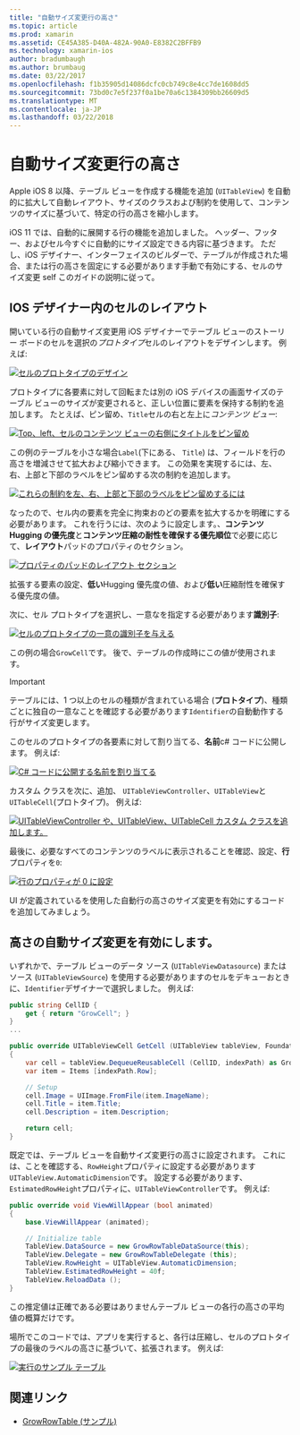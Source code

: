 ```yaml
---
title: "自動サイズ変更行の高さ"
ms.topic: article
ms.prod: xamarin
ms.assetid: CE45A385-D40A-482A-90A0-E8382C2BFFB9
ms.technology: xamarin-ios
author: bradumbaugh
ms.author: brumbaug
ms.date: 03/22/2017
ms.openlocfilehash: f1b35905d14086dcfc0cb749c8e4cc7de1608dd5
ms.sourcegitcommit: 73bd0c7e5f237f0a1be70a6c1384309bb26609d5
ms.translationtype: MT
ms.contentlocale: ja-JP
ms.lasthandoff: 03/22/2018
---
```

# <a name="auto-sizing-row-height"></a>自動サイズ変更行の高さ

Apple iOS 8 以降、テーブル ビューを作成する機能を追加 (`UITableView`) を自動的に拡大して自動レイアウト、サイズのクラスおよび制約を使用して、コンテンツのサイズに基づいて、特定の行の高さを縮小します。

iOS 11 では、自動的に展開する行の機能を追加しました。 ヘッダー、フッター、およびセル今すぐに自動的にサイズ設定できる内容に基づきます。 ただし、iOS デザイナー、インターフェイスのビルダーで、テーブルが作成された場合、または行の高さを固定にする必要があります手動で有効にする、セルのサイズ変更 self このガイドの説明に従って。

## <a name="cell-layout-in-the-ios-designer"></a>IOS デザイナー内のセルのレイアウト

開いている行の自動サイズ変更用 iOS デザイナーでテーブル ビューのストーリー ボードのセルを選択の*プロトタイプ*セルのレイアウトをデザインします。 例えば:

[![](autosizing-row-height-images/table01.png "セルのプロトタイプのデザイン")](autosizing-row-height-images/table01.png#lightbox)

プロトタイプに各要素に対して回転または別の iOS デバイスの画面サイズのテーブル ビューのサイズが変更されると、正しい位置に要素を保持する制約を追加します。 たとえば、ピン留め、`Title`セルの右と左上に*コンテンツ ビュー*:

[![](autosizing-row-height-images/table02.png "Top、left、セルのコンテンツ ビューの右側にタイトルをピン留め")](autosizing-row-height-images/table02.png#lightbox)

この例のテーブルを小さな場合`Label`(下にある、 `Title`) は、フィールドを行の高さを増減させて拡大および縮小できます。 この効果を実現するには、左、右、上部と下部のラベルをピン留めする次の制約を追加します。

[![](autosizing-row-height-images/table03.png "これらの制約を左、右、上部と下部のラベルをピン留めするには")](autosizing-row-height-images/table03.png#lightbox)

なったので、セル内の要素を完全に拘束おのどの要素を拡大するかを明確にする必要があります。 これを行うには、次のように設定します。、**コンテンツ Hugging の優先度**と**コンテンツ圧縮の耐性を確保する優先順位**で必要に応じて、**レイアウト**パッドのプロパティのセクション。

[![](autosizing-row-height-images/table03a.png "プロパティのパッドのレイアウト セクション")](autosizing-row-height-images/table03a.png#lightbox)

拡張する要素の設定、**低い**Hugging 優先度の値、および**低い**圧縮耐性を確保する優先度の値。

次に、セル プロトタイプを選択し、一意なを指定する必要があります**識別子**:

[![](autosizing-row-height-images/table04.png "セルのプロトタイプの一意の識別子を与える")](autosizing-row-height-images/table04.png#lightbox)

この例の場合`GrowCell`です。 後で、テーブルの作成時にこの値が使用されます。

> [!IMPORTANT]
> テーブルには、1 つ以上のセルの種類が含まれている場合 (**プロトタイプ**)、種類ごとに独自の一意なことを確認する必要があります`Identifier`の自動動作する行がサイズ変更します。

このセルのプロトタイプの各要素に対して割り当てる、**名前**c# コードに公開します。 例えば:

[![](autosizing-row-height-images/table05.png "C# コードに公開する名前を割り当てる")](autosizing-row-height-images/table05.png#lightbox)

カスタム クラスを次に、追加、 `UITableViewController`、`UITableView`と`UITableCell`(プロトタイプ)。 例えば: 

[![](autosizing-row-height-images/table06.png "UITableViewController や、UITableView、UITableCell カスタム クラスを追加します。")](autosizing-row-height-images/table06.png#lightbox)

最後に、必要なすべてのコンテンツのラベルに表示されることを確認、設定、**行**プロパティを`0`:

[![](autosizing-row-height-images/table06.png "行のプロパティが 0 に設定")](autosizing-row-height-images/table06a.png#lightbox)

UI が定義されているを使用した自動行の高さのサイズ変更を有効にするコードを追加してみましょう。

## <a name="enabling-auto-resizing-height"></a>高さの自動サイズ変更を有効にします。

いずれかで、テーブル ビューのデータ ソース (`UITableViewDatasource`) またはソース (`UITableViewSource`) を使用する必要がありますのセルをデキューおときに、`Identifier`デザイナーで選択しました。 例えば:

```csharp
public string CellID {
    get { return "GrowCell"; }
}
...

public override UITableViewCell GetCell (UITableView tableView, Foundation.NSIndexPath indexPath)
{
    var cell = tableView.DequeueReusableCell (CellID, indexPath) as GrowRowTableCell;
    var item = Items [indexPath.Row];

    // Setup
    cell.Image = UIImage.FromFile(item.ImageName);
    cell.Title = item.Title;
    cell.Description = item.Description;

    return cell;
}
```

既定では、テーブル ビューを自動サイズ変更行の高さに設定されます。 これには、ことを確認する、`RowHeight`プロパティに設定する必要があります`UITableView.AutomaticDimension`です。 設定する必要があります、`EstimatedRowHeight`プロパティに、`UITableViewController`です。 例えば:

```csharp
public override void ViewWillAppear (bool animated)
{
    base.ViewWillAppear (animated);

    // Initialize table
    TableView.DataSource = new GrowRowTableDataSource(this);
    TableView.Delegate = new GrowRowTableDelegate (this);
    TableView.RowHeight = UITableView.AutomaticDimension;
    TableView.EstimatedRowHeight = 40f;
    TableView.ReloadData ();
}
```

この推定値は正確である必要はありませんテーブル ビューの各行の高さの平均値の概算だけです。

場所でこのコードでは、アプリを実行すると、各行は圧縮し、セルのプロトタイプの最後のラベルの高さに基づいて、拡張されます。 例えば:

[![](autosizing-row-height-images/table07.png "実行のサンプル テーブル")](autosizing-row-height-images/table07.png#lightbox)


## <a name="related-links"></a>関連リンク

- [GrowRowTable (サンプル)](https://developer.xamarin.com/samples/monotouch/GrowRowTable/)
